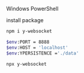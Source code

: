 Windows PowerShell

install package
```bash
npm i y-websocket
```

```bash
$env:PORT = 8888 
$env:HOST = 'localhost' 
$env:YPERSISTENCE ='./data'
```

```bash
npx y-websocket
```

